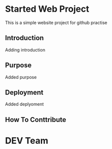 # Started Web Project
This is a simple website project for github practise

## Introduction
Adding introduction

## Purpose
Added purpose

## Deployment
Added deplyoment


## How To Conttribute

# DEV Team

